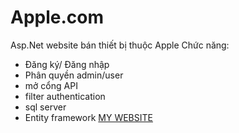 # Apple.com
Asp.Net
website bán thiết bị thuộc Apple
Chức năng:
  + Đăng ký/ Đăng nhập
  + Phân quyền admin/user
  + mở cổng API
  + filter authentication
  + sql server
  + Entity framework
  [MY WEBSITE](http://apple.somee.com/)
